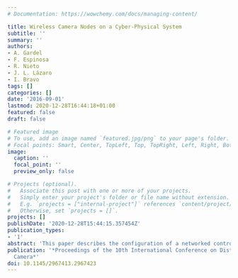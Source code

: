 ```yaml
---
# Documentation: https://wowchemy.com/docs/managing-content/

title: Wireless Camera Nodes on a Cyber-Physical System
subtitle: ''
summary: ''
authors:
- A. Gardel
- F. Espinosa
- R. Nieto
- J. L. Lázaro
- I. Bravo
tags: []
categories: []
date: '2016-09-01'
lastmod: 2020-12-28T16:44:18+01:00
featured: false
draft: false

# Featured image
# To use, add an image named `featured.jpg/png` to your page's folder.
# Focal points: Smart, Center, TopLeft, Top, TopRight, Left, Right, BottomLeft, Bottom, BottomRight.
image:
  caption: ''
  focal_point: ''
  preview_only: false

# Projects (optional).
#   Associate this post with one or more of your projects.
#   Simply enter your project's folder or file name without extension.
#   E.g. `projects = ["internal-project"]` references `content/project/deep-learning/index.md`.
#   Otherwise, set `projects = []`.
projects: []
publishDate: '2020-12-28T15:44:15.357454Z'
publication_types:
- '1'
abstract: 'This paper describes the configuration of a networked control system with multiple distributed cameras as edge nodes of a cyber-physical system. The proposed architecture deploys multiple distributed on computer vision edge nodes capturing the motion of mobile robots to interact with people on the environment. The camera nodes, network devices and mobile robots are considered part of the same control loop. Our approach provides a flexible scalable architecture that balances accuracy and reliability of the cyber-physical system, taking advantage of video processing on intermediate networked nodes and providing new functions and capabilities with minor changes. Main contribution of this paper is to configure the computer vision nodes considering the networked control loop with an adjustable sampling period to achieve the desired performance controlling the trajectory of multiple robots. Different tests have been done on a smart space as an end application framework.'
publication: '*Proceedings of the 10th International Conference on Distributed Smart
  Camera*'
doi: 10.1145/2967413.2967423
---
```

